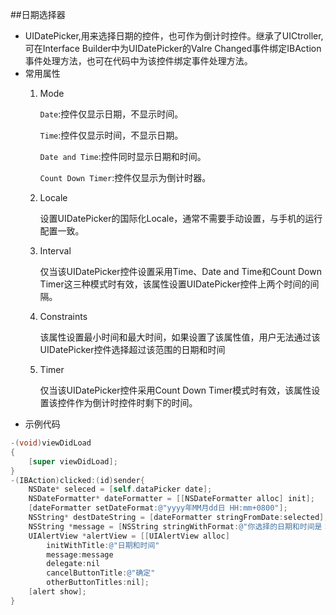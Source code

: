 ##日期选择器
- UIDatePicker,用来选择日期的控件，也可作为倒计时控件。继承了UICtroller,可在Interface Builder中为UIDatePicker的Valre Changed事件绑定IBAction事件处理方法，也可在代码中为该控件绑定事件处理方法。
- 常用属性
    1. Mode
    
        `Date`:控件仅显示日期，不显示时间。

        `Time`:控件仅显示时间，不显示日期。
        
        `Date and Time`:控件同时显示日期和时间。
        
        `Count Down Timer`:控件仅显示为倒计时器。
    2. Locale
        
        设置UIDatePicker的国际化Locale，通常不需要手动设置，与手机的运行配置一致。    
    3. Interval
    
        仅当该UIDatePicker控件设置采用Time、Date and Time和Count Down Timer这三种模式时有效，该属性设置UIDatePicker控件上两个时间的间隔。
        
    4. Constraints
        
        该属性设置最小时间和最大时间，如果设置了该属性值，用户无法通过该UIDatePicker控件选择超过该范围的日期和时间
    5. Timer
    
        仅当该UIDatePicker控件采用Count Down Timer模式时有效，该属性设置该控件作为倒计时控件时剩下的时间。
- 示例代码
```Objective-C
-(void)viewDidLoad
{
    [super viewDidLoad];
}
-(IBAction)clicked:(id)sender{
    NSDate* seleced = [self.dataPicker date];
    NSDateFormatter* dateFormatter = [[NSDateFormatter alloc] init];
    [dateFormatter setDateFormat:@"yyyy年MM月dd日 HH:mm+0800"];
    NSString* destDateString = [dateFormatter stringFromDate:selected];
    NSString *message = [NSString stringWithFormat:@"你选择的日期和时间是：%@"，destDateString];
    UIAlertView *alertView = [[UIAlertView alloc]
        initWithTitle:@"日期和时间"
        message:message
        delegate:nil
        cancelButtonTitle:@"确定"
        otherButtonTitles:nil];
    [alert show];
}
```